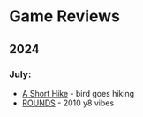 # Game Reviews

## **2024**

### **July:**

- [A Short Hike](https://www.yougao.dev/Blog/game-reviews/a-short-hike) - bird goes hiking
- [ROUNDS](https://www.yougao.dev/Blog/game-reviews/rounds) - 2010 y8 vibes
<br/><br/>
